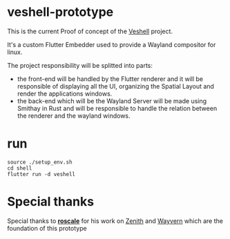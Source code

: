 # veshell-prototype

This is the current Proof of concept of the [Veshell](https://github.com/free-explorers/veshell) project.

It's a custom Flutter Embedder used to provide a Wayland compositor for linux.

The project responsibility will be splitted into parts: 
- the front-end will be handled by the Flutter renderer and it will be responsible of displaying all the UI, organizing the Spatial Layout and render the applications windows.
- the back-end which will be the Wayland Server will be made using Smithay in Rust and will be responsible to handle the relation between the renderer and the wayland windows.

# run
```shell
source ./setup_env.sh
cd shell
flutter run -d veshell
```

# Special thanks

Special thanks to [**roscale**](https://github.com/roscale) for his work on [Zenith](https://github.com/roscale/zenith) and [Wayvern](https://github.com/roscale/wayvern) which are the foundation of this prototype 
